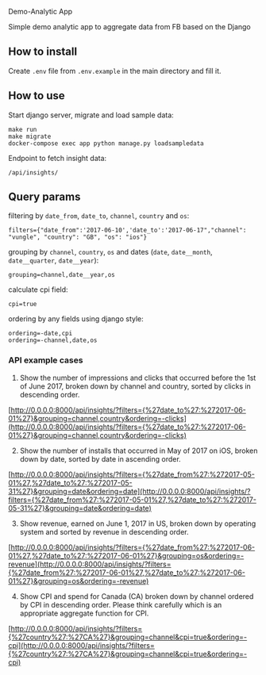 Demo-Analytic App

Simple demo analytic app to aggregate data from FB based on the Django

## How to install

Create `.env` file from `.env.example` in the main directory and fill it.

## How to use

Start django server, migrate and load sample data:

```shell
make run
make migrate
docker-compose exec app python manage.py loadsampledata
```

Endpoint to fetch insight data:

```shell
/api/insights/
```

## Query params

filtering by `date_from`, `date_to`, `channel`, `country` and `os`: 
```shell
filters={"date_from":'2017-06-10','date_to':'2017-06-17","channel": "vungle", "country": "GB", "os": "ios"}
```

grouping by `channel`, `country`, `os` and dates (`date`, `date__month`, `date__quarter`, `date__year`):
```shell
grouping=channel,date__year,os
```

calculate cpi field:
```shell
cpi=true
```

ordering by any fields using django style:
```shell
ordering=-date,cpi
ordering=-channel,date,os
```

### API example cases

1. Show the number of impressions and clicks that occurred before the 1st of June 2017, broken down by channel and country, sorted by clicks in descending order.

[http://0.0.0.0:8000/api/insights/?filters={%27date_to%27:%272017-06-01%27}&grouping=channel,country&ordering=-clicks](http://0.0.0.0:8000/api/insights/?filters={%27date_to%27:%272017-06-01%27}&grouping=channel,country&ordering=-clicks)

2. Show the number of installs that occurred in May of 2017 on iOS, broken down by date, sorted by date in ascending order.

[http://0.0.0.0:8000/api/insights/?filters={%27date_from%27:%272017-05-01%27,%27date_to%27:%272017-05-31%27}&grouping=date&ordering=date](http://0.0.0.0:8000/api/insights/?filters={%27date_from%27:%272017-05-01%27,%27date_to%27:%272017-05-31%27}&grouping=date&ordering=date)

3. Show revenue, earned on June 1, 2017 in US, broken down by operating system and sorted by revenue in descending order.

[http://0.0.0.0:8000/api/insights/?filters={%27date_from%27:%272017-06-01%27,%27date_to%27:%272017-06-01%27}&grouping=os&ordering=-revenue](http://0.0.0.0:8000/api/insights/?filters={%27date_from%27:%272017-06-01%27,%27date_to%27:%272017-06-01%27}&grouping=os&ordering=-revenue)

4. Show CPI and spend for Canada (CA) broken down by channel ordered by CPI in descending order. Please think carefully which is an appropriate aggregate function for CPI.

[http://0.0.0.0:8000/api/insights/?filters={%27country%27:%27CA%27}&grouping=channel&cpi=true&ordering=-cpi](http://0.0.0.0:8000/api/insights/?filters={%27country%27:%27CA%27}&grouping=channel&cpi=true&ordering=-cpi)
